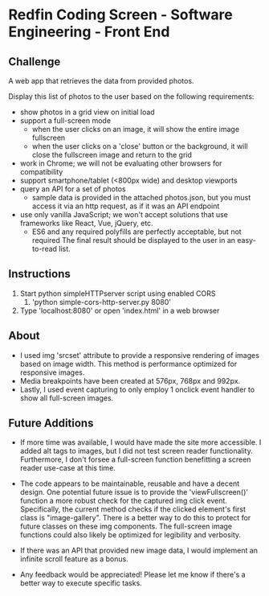 # Redfin Coding Screen - Software Engineering - Front End

## Challenge

A web app that retrieves the data from provided photos.

Display this list of photos to the user based on the following requirements:

- show photos in a grid view on initial load
- support a full-screen mode
    - when the user clicks on an image, it will show the entire image fullscreen
    - when the user clicks on a 'close' button or the background, it will close the fullscreen image and return to the grid
- work in Chrome; we will not be evaluating other browsers for compatibility
- support smartphone/tablet (<800px wide) and desktop viewports
- query an API for a set of photos
    - sample data is provided in the attached photos.json, but you must access it via an http request, as if it was an API endpoint
- use only vanilla JavaScript; we won't accept solutions that use frameworks like React, Vue, jQuery, etc.
    - ES6 and any required polyfills are perfectly acceptable, but not required
The final result should be displayed to the user in an easy-to-read list.

## Instructions

1. Start python simpleHTTPserver script using enabled CORS
    1. 'python simple-cors-http-server.py 8080'
1. Type 'localhost:8080' or open 'index.html' in a web browser

## About
  
- I used img 'srcset' attribute to provide a responsive rendering of images based on image width. This method is performance optimized for responsive images.
- Media breakpoints have been created at 576px, 768px and 992px.
- Lastly, I used event capturing to only employ 1 onclick event handler to show all full-screen images.

## Future Additions

- If more time was available, I would have made the site more accessible. I added alt tags to images, but I did not test screen reader functionality. Furthermore, I don't forsee a full-screen function benefitting a screen reader use-case at this time.

- The code appears to be maintainable, reusable and have a decent design. One potential future issue is to provide the 'viewFullscreen()' function a more robust check for the captured img click event. Specifically, the current method checks if the clicked element's first class is "image-gallery". There is a better way to do this to protect for future classes on these img components. The full-screen image functions could also likely be optimized for legibility and verbosity.

- If there was an API that provided new image data, I would implement an infinite scroll feature as a bonus.

- Any feedback would be appreciated! Please let me know if there's a better way to execute specific tasks.
